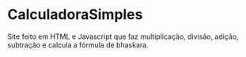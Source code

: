 # CalculadoraSimples
Site feito em HTML e Javascript que faz multiplicação, divisão, adição, subtração e calcula a fórmula de bhaskara.